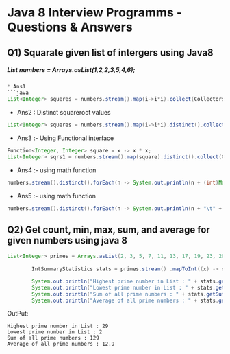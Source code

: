 # Java 8 Interview Programms - Questions & Answers

## Q1) Squarate given list of intergers using Java8
##### List<Integer> numbers = Arrays.asList(1,2,2,3,5,4,6);
  
```java
* Ans1
```java
List<Integer> squeres = numbers.stream().map(i->i*i).collect(Collectors.toList());                      
```
* Ans2 : Distinct squareroot values

```java
List<Integer> squeres = numbers.stream().map(i->i*i).distinct().collect(Collectors.toList()); 
```

* Ans3 :- Using Functional interface
```java
Function<Integer, Integer> square = x -> x * x;	
List<Integer> sqrs1 = numbers.stream().map(square).distinct().collect(Collectors.toList());
```
* Ans4 :- using math function
```java
numbers.stream().distinct().forEach(n -> System.out.println(n + (int)Math.pow(n, 2)));
```
* Ans5 :- using math function
```java
numbers.stream().distinct().forEach(n -> System.out.println(n + "\t" +(int)Math.sqrt(n)));
```

## Q2) Get count, min, max, sum, and average for given numbers using java 8

```java
List<Integer> primes = Arrays.asList(2, 3, 5, 7, 11, 13, 17, 19, 23, 29);
		
		IntSummaryStatistics stats = primes.stream() .mapToInt((x) -> x) .summaryStatistics();

		System.out.println("Highest prime number in List : " + stats.getMax()); 
		System.out.println("Lowest prime number in List : " + stats.getMin());
		System.out.println("Sum of all prime numbers : " + stats.getSum()); 
		System.out.println("Average of all prime numbers : " + stats.getAverage());
```
OutPut:
```Console
Highest prime number in List : 29
Lowest prime number in List : 2
Sum of all prime numbers : 129
Average of all prime numbers : 12.9
```
    


